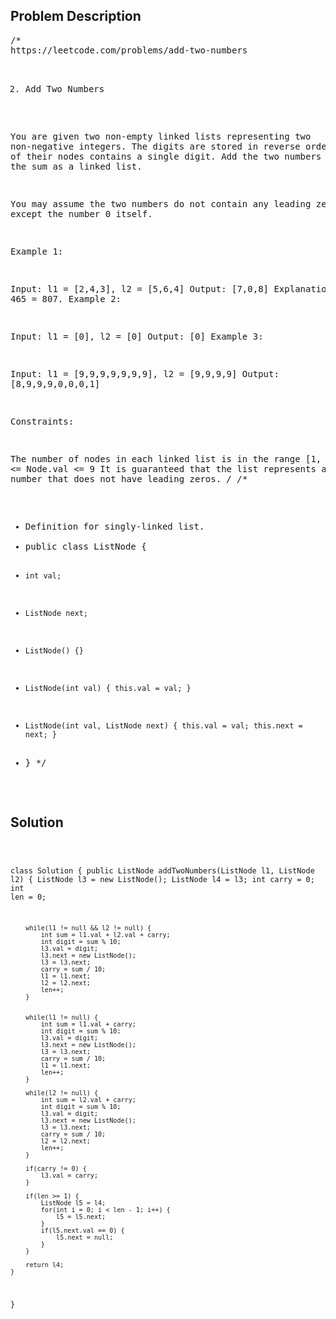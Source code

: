 <!--
<style>
  body { font-family: Arial, sans-serif; }
  .container { max-width: 100%; margin: auto; padding: 20px; }
  .comment-block { background-color: #f9f9f9; padding: 10px; border-left: 5px solid #ccc; max-width: 600px; margin: auto; word-wrap: break-word; white-space: pre-wrap; }
  .code-block { background-color: #f4f4f4; padding: 10px; border: 1px solid #ddd; }
</style>
-->

<div class='container'>
<h2>Problem Description</h2>
<div class='comment-block'>
<pre>
/* 
https://leetcode.com/problems/add-two-numbers

2. Add Two Numbers

You are given two non-empty linked lists representing two non-negative integers. 
The digits are stored in reverse order, and each of their nodes contains a single digit. 
Add the two numbers and return the sum as a linked list.

You may assume the two numbers do not contain any leading zero, except the number 0 itself.

 

Example 1:


Input: l1 = [2,4,3], l2 = [5,6,4]
Output: [7,0,8]
Explanation: 342 + 465 = 807.
Example 2:

Input: l1 = [0], l2 = [0]
Output: [0]
Example 3:

Input: l1 = [9,9,9,9,9,9,9], l2 = [9,9,9,9]
Output: [8,9,9,9,0,0,0,1]
 

Constraints:

The number of nodes in each linked list is in the range [1, 100].
0 <= Node.val <= 9
It is guaranteed that the list represents a number that does not have leading zeros.
*/
/**
 * Definition for singly-linked list.
 * public class ListNode {
 *     int val;
 *     ListNode next;
 *     ListNode() {}
 *     ListNode(int val) { this.val = val; }
 *     ListNode(int val, ListNode next) { this.val = val; this.next = next; }
 * }
 */
</pre>
</div>

<h2>Solution</h2>
<div class='code-block'>
<pre><code class='language-java'>


class Solution {
    public ListNode addTwoNumbers(ListNode l1, ListNode l2) {
        ListNode l3 = new ListNode();
        ListNode l4 = l3;
        int carry = 0;
        int len = 0;

        while(l1 != null && l2 != null) {
            int sum = l1.val + l2.val + carry;
            int digit = sum % 10;
            l3.val = digit;
            l3.next = new ListNode();
            l3 = l3.next;
            carry = sum / 10;
            l1 = l1.next;
            l2 = l2.next;
            len++;
        }


        while(l1 != null) {
            int sum = l1.val + carry;
            int digit = sum % 10;
            l3.val = digit;
            l3.next = new ListNode();
            l3 = l3.next;
            carry = sum / 10;
            l1 = l1.next;
            len++;
        }

        while(l2 != null) {
            int sum = l2.val + carry;
            int digit = sum % 10;
            l3.val = digit;
            l3.next = new ListNode();
            l3 = l3.next;
            carry = sum / 10;
            l2 = l2.next;
            len++;
        } 

        if(carry != 0) {
            l3.val = carry;
        }

        if(len >= 1) {
            ListNode l5 = l4;
            for(int i = 0; i < len - 1; i++) {
                l5 = l5.next;
            }
            if(l5.next.val == 0) {
                l5.next = null;
            }
        }

        return l4;
    }
}</code></pre>
</div>
</div>
